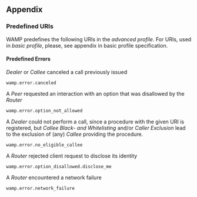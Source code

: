 ## Appendix

### Predefined URIs

WAMP predefines the following URIs in the *advanced profile*. For URIs, used in *basic profile*, please, see appendix in basic profile specification.

#### Predefined Errors

*Dealer* or *Callee* canceled a call previously issued

    wamp.error.canceled

A *Peer* requested an interaction with an option that was disallowed by the *Router*

    wamp.error.option_not_allowed

A *Dealer* could not perform a call, since a procedure with the given URI is registered, but *Callee Black- and Whitelisting* and/or *Caller Exclusion* lead to the exclusion of (any) *Callee* providing the procedure.

    wamp.error.no_eligible_callee

A *Router* rejected client request to disclose its identity

    wamp.error.option_disallowed.disclose_me

A *Router* encountered a network failure

    wamp.error.network_failure
